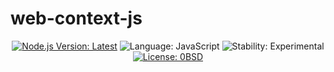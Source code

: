 # web-context-js

<p align="center">
  <a href="https://nodejs.org/en/download/current/"><img src="https://img.shields.io/badge/node-14.9.0-brightgreen.svg?style=plastic" alt="Node.js Version: Latest" /></a>
  <img src="https://img.shields.io/github/languages/top/DerekNonGeneric/web-context-js?color=brightgreen&style=plastic" alt="Language: JavaScript" />
  <img src="https://img.shields.io/badge/stability-experimental-blue?style=plastic" alt="Stability: Experimental" />
  <a href="https://opensource.org/licenses/0BSD"><img src="https://img.shields.io/github/license/DerekNonGeneric/web-context-js?color=brightgreen&style=plastic" alt="License: 0BSD" /></a>
</p>

